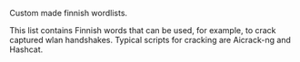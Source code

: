 Custom made finnish wordlists.

This list contains Finnish words that can be used, for example, to crack captured wlan handshakes.
Typical scripts for cracking are Aicrack-ng and Hashcat.


